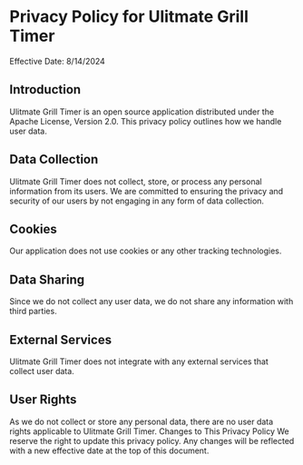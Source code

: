 # Privacy Policy for Ulitmate Grill Timer
Effective Date: 8/14/2024

## Introduction
Ulitmate Grill Timer is an open source application distributed under the Apache License, Version 2.0. This privacy policy outlines how we handle user data.

## Data Collection
Ulitmate Grill Timer does not collect, store, or process any personal information from its users. We are committed to ensuring the privacy and security of our users by not engaging in any form of data collection.

## Cookies
Our application does not use cookies or any other tracking technologies.

## Data Sharing
Since we do not collect any user data, we do not share any information with third parties.

## External Services
Ulitmate Grill Timer does not integrate with any external services that collect user data.

## User Rights
As we do not collect or store any personal data, there are no user data rights applicable to Ulitmate Grill Timer.
Changes to This Privacy Policy
We reserve the right to update this privacy policy. Any changes will be reflected with a new effective date at the top of this document.
